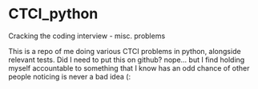 # CTCI_python
Cracking the coding interview - misc. problems

This is a repo of me doing various CTCI problems in python, alongside relevant tests. Did I need to put this on github? nope... but I find holding myself accountable to something that I know has an odd chance of other people noticing is never a bad idea (:

